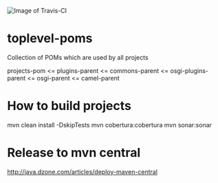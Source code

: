 ![Image of Travis-CI](https://travis-ci.org/garethahealy/poms.svg?branch=master)

toplevel-poms
========================
Collection of POMs which are used by all projects

projects-pom <= plugins-parent <= commons-parent <= osgi-plugins-parent <= osgi-parent <= camel-parent

How to build projects
========================
mvn clean install -DskipTests
mvn cobertura:cobertura
mvn sonar:sonar

Release to mvn central
=======================
http://java.dzone.com/articles/deploy-maven-central


